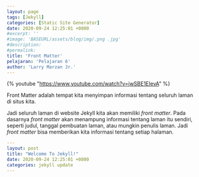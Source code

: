```yaml
---
layout: page
tags: [Jekyll]
categories: [Static Site Generator]
date: 2020-09-24 12:25:01 +0800
#excerpt: ''
#image: 'BASEURL/assets/blog/img/.png .jpg'
#description: 
#permalink: 
title: 'Front Matter'
pelajaran: 'Pelajaran 6'
author: 'Larry Marzan Jr.'
---
```

{% youtube "https://www.youtube.com/watch?v=jwSBE1EIevA" %}

Front Matter adalah tempat kita menyimpan informasi tentang seluruh laman di situs kita.

Jadi seluruh laman di website Jekyll kita akan memiliki *front matter*. Pada dasarnya *front matter* akan menampung informasi tentang laman itu sendiri, seperti judul, tanggal pembuatan laman, atau mungkin penulis laman. Jadi *front matter* bisa memberikan kita informasi tentang setiap halaman.
```yaml
---
layout: post
title: "Welcome To Jekyll!"
date: 2020-09-24 12:25:01 +0800
categories: jekyll update
---
```
<!-- 
Catatan tambahan:
Sekarang mari kita buka folder _posts dan di dalamnya kita memiliki 1 postingan blog.
Anda akan melihat di bawah sini kita memiliki konten dari sebuah blog. Isi dari konten ini ditulis dalam bentuk markdown.

Namun jika kita lihat di bagian paling atas dari file ini kita memiliki beberapa informasi khusus yang ditulis dengan format yang berbeda. Tulisanya dipisahkan dengan tiga garis datar di bagian atas dan bawah dari penulisan,
dan ini sebenarnya adalah front matter dari sebuah postingan blog yang dimaksud tadi.

Jadi seperti saya bilang di awal, front matter adalah informasi dari postingan blog kita, dalam hal ini kita mendefinisikan layout, judul dari postingan (title), tanggal posting (date),

Front matter bisa dipilih cara penulisannya, mengunakan YAML atau JSON.

Jadi pada dasarnya front matter hanya berisi variabel. Jadi kita punya key nya, kemudian disini kita memiliki nilai atau isi dari variabel tersebut.

Jadi saya akan mencontohkan cara menggunakannya.

Di sini kita memiliki tampilan dari postingan blog yang sudah jadi melalui browser web.

Saya memiliki homepage, dan disini adalah 1 postingan blog yaitu "Welcome To Jekyll".
Jadi postingan ini menggunakan variable title untuk menampilkan judul dari postingan blog. Jadi kalau saya ke bagian title dan mengubah nya, saya dapat mengetikkan "Ini Judul Baru".

Dan di sisi websitenya disini, titlenya akan ter update, jadi judulnya tadinya "Welcome To Jekyll" telah berubah menjadi "Ini Judul Baru".

Saya juga bisa memperbaharui variable date, jadi tanggal postingan blog bisa disesuaikan menjadi "tanggal sekian", jadi di bagian postingan tanggal juga akan berubah sesuai pengaturan tadi.

Jadi tema dari Jekyll yang kita gunakan itu mengambil informasi dari front matter ini, dan menggunakannya untuk menampilkan postingan blog di website kita.

Jadi dengan mengubah front matter dari sebuah laman, anda dapat mengubah apa yang akan ditampilkan pada website.

Front matter juga berperan dalam menampilkan URL yang akan kita klik saat akan menampilkan isi dari postingan blog. Jadi jika saya klik di judul iink ini maka akan muncul URL seperti ini. Jadi URL dari laman sebenarnya menggunakan tanggal dan categories untuk menampilkan postingan. Jadi bisa terlihat dimana sebenarnya artilkel tersimpan. Jadi jika saya mengubah kategori ini misalnya.

Dan sekaran ketika saya kembali ke home dan klik kembali postingan, maka perhatikan perubahan link di atas ini, sudah disesuaikan dengan kategori yang kita rubah tadi.
 -->